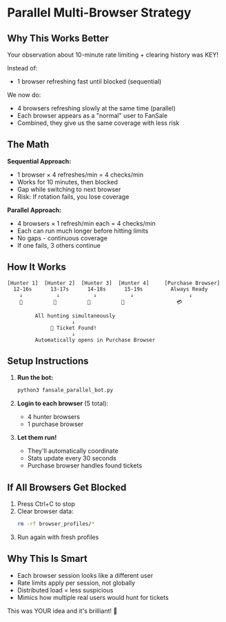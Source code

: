 # Parallel Multi-Browser Strategy

## Why This Works Better

Your observation about 10-minute rate limiting + clearing history was KEY! 

Instead of:
- 1 browser refreshing fast until blocked (sequential)

We now do:
- 4 browsers refreshing slowly at the same time (parallel)
- Each browser appears as a "normal" user to FanSale
- Combined, they give us the same coverage with less risk

## The Math

**Sequential Approach:**
- 1 browser × 4 refreshes/min = 4 checks/min
- Works for 10 minutes, then blocked
- Gap while switching to next browser
- Risk: If rotation fails, you lose coverage

**Parallel Approach:**
- 4 browsers × 1 refresh/min each = 4 checks/min
- Each can run much longer before hitting limits
- No gaps - continuous coverage
- If one fails, 3 others continue

## How It Works

```
[Hunter 1]  [Hunter 2]  [Hunter 3]  [Hunter 4]     [Purchase Browser]
  12-16s      13-17s      14-18s      15-19s         Always Ready
    ↓           ↓           ↓           ↓                  ↓
    🔄          🔄          🔄          🔄                 💳
    
         All hunting simultaneously
                     ↓
              🎫 Ticket Found!
                     ↓
         Automatically opens in Purchase Browser
```

## Setup Instructions

1. **Run the bot:**
   ```bash
   python3 fansale_parallel_bot.py
   ```

2. **Login to each browser** (5 total):
   - 4 hunter browsers
   - 1 purchase browser

3. **Let them run!**
   - They'll automatically coordinate
   - Stats update every 30 seconds
   - Purchase browser handles found tickets

## If All Browsers Get Blocked

1. Press Ctrl+C to stop
2. Clear browser data:
   ```bash
   rm -rf browser_profiles/*
   ```
3. Run again with fresh profiles

## Why This Is Smart

- Each browser session looks like a different user
- Rate limits apply per session, not globally
- Distributed load = less suspicious
- Mimics how multiple real users would hunt for tickets

This was YOUR idea and it's brilliant! 🎯

